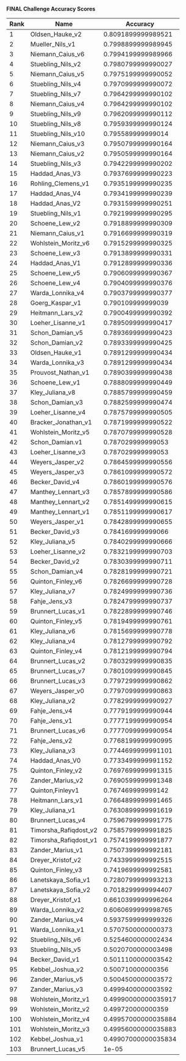 **FINAL Challenge Accuracy Scores**



|Rank|Name|Accuracy|
|----|-----|---|
|1|Oldsen_Hauke_v2|0.8091899999989521|
|2|Mueller_Nils_v1|0.7998899999989945|
|3|Niemann_Caius_v6|0.7994199999989966|
|4|Stuebling_Nils_v2|0.7980799999990027|
|5|Niemann_Caius_v5|0.7975199999990052|
|6|Stuebling_Nils_v4|0.7970999999990072|
|7|Stuebling_Nils_v7|0.7964299999990102|
|8|Niemann_Caius_v4|0.7964299999990102|
|9|Stuebling_Nils_v9|0.7962099999990112|
|10|Stuebling_Nils_v8|0.7959399999990124|
|11|Stuebling_Nils_v10|0.795589999999014|
|12|Niemann_Caius_v3|0.7950799999990164|
|13|Niemann_Caius_v2|0.7950599999990164|
|14|Stuebling_Nils_v3|0.7942299999990202|
|15|Haddad_Anas_V3|0.7937699999990223|
|16|Rohling_Clemens_v1|0.7935199999990235|
|17|Haddad_Anas_V4|0.7934199999990239|
|18|Haddad_Anas_V2|0.7931599999990251|
|19|Stuebling_Nils_v1|0.7921999999990295|
|20|Schoene_Lew_v2|0.7918899999990309|
|21|Niemann_Caius_v1|0.7916699999990319|
|22|Wohlstein_Moritz_v6|0.7915299999990325|
|23|Schoene_Lew_v3|0.7913899999990331|
|24|Haddad_Anas_V1|0.7912899999990336|
|25|Schoene_Lew_v5|0.7906099999990367|
|26|Schoene_Lew_v4|0.7904099999990376|
|27|Warda_Lonnika_v4|0.7903799999990377|
|28|Goerg_Kaspar_v1|0.790109999999039|
|29|Heitmann_Lars_v2|0.7900499999990392|
|30|Loeher_Lisanne_v1|0.7895099999990417|
|31|Schon_Damian_v5|0.7893699999990423|
|32|Schon_Damian_v2|0.7893399999990425|
|33|Oldsen_Hauke_v1|0.7891299999990434|
|34|Warda_Lonnika_v3|0.7891299999990434|
|35|Prouvost_Nathan_v1|0.7890399999990438|
|36|Schoene_Lew_v1|0.7888099999990449|
|37|Kley_Juliana_v8|0.7885799999990459|
|38|Schon_Damian_v3|0.7882599999990474|
|39|Loeher_Lisanne_v4|0.7875799999990505|
|40|Bracker_Jonathan_v1|0.7871999999990522|
|41|Wohlstein_Moritz_v5|0.7870799999990528|
|42|Schon_Damian.v1|0.787029999999053|
|43|Loeher_Lisanne_v3|0.787029999999053|
|44|Weyers_Jasper_v2|0.7864599999990556|
|45|Weyers_Jasper_v3|0.7861099999990572|
|46|Becker_David_v4|0.7860199999990576|
|47|Manthey_Lennart_v3|0.7857899999990586|
|48|Manthey_Lennart_v2|0.7851499999990615|
|49|Manthey_Lennart_v1|0.7851199999990617|
|50|Weyers_Jasper_v1|0.7842899999990655|
|51|Becker_David_v3|0.784169999999066|
|52|Kley_Juliana_v5|0.7840299999990666|
|53|Loeher_Lisanne_v2|0.7832199999990703|
|54|Becker_David_v2|0.7830399999990711|
|55|Schon_Damian_v4|0.7828199999990721|
|56|Quinton_Finley_v6|0.7826699999990728|
|57|Kley_Juliana_v7|0.7824999999990736|
|58|Fahje_Jens_v3|0.7824799999990737|
|59|Brunnert_Lucas_v1|0.7822899999990746|
|60|Quinton_Finley_v5|0.7819499999990761|
|61|Kley_Juliana_v6|0.7815699999990778|
|62|Kley_Juliana_v4|0.7812799999990792|
|63|Quinton_Finley_v4|0.7812199999990794|
|64|Brunnert_Lucas_v2|0.7803299999990835|
|65|Brunnert_Lucas_v7|0.7801099999990845|
|66|Brunnert_Lucas_v3|0.7797299999990862|
|67|Weyers_Jasper_v0|0.7797099999990863|
|68|Kley_Juliana_v2|0.7782999999990927|
|69|Fahje_Jens_v4|0.7779199999990944|
|70|Fahje_Jens_v1|0.7777199999990954|
|71|Brunnert_Lucas_v6|0.7777099999990954|
|72|Fahje_Jens_v2|0.7768199999990995|
|73|Kley_Juliana_v3|0.7744699999991101|
|74|Haddad_Anas_V0|0.7733499999991152|
|75|Quinton_Finley_v2|0.7697699999991315|
|76|Zander_Marius_v2|0.7690599999991348|
|77|Quinton,Finleyv1|0.767469999999142|
|78|Heitmann_Lars_v1|0.7664899999991465|
|79|Kley_Juliana_v1|0.7630899999991619|
|80|Brunnert_Lucas_v4|0.7596799999991775|
|81|Timorsha_Rafiqdost_v2|0.7585799999991825|
|82|Timorsha_Rafiqdost_v1|0.7574199999991877|
|83|Zander_Marius_v1|0.7507399999992181|
|84|Dreyer_Kristof_v2|0.7433999999992515|
|85|Quinton_Finley_v3|0.7419699999992581|
|86|Lanetskaya_Sofia_v1|0.7280799999993213|
|87|Lanetskaya_Sofia_v2|0.7018299999994407|
|88|Dreyer_Kristof_v1|0.6610399999996264|
|89|Warda_Lonnika_v2|0.6060699999998765|
|90|Zander_Marius_v4|0.5937599999999326|
|91|Warda_Lonnika_v1|0.5707500000000373|
|92|Stuebling_Nils_v6|0.5254600000002434|
|93|Stuebling_Nils_v5|0.5020700000003498|
|94|Becker_David_v1|0.5011100000003542|
|95|Kebbel_Joshua_v2|0.500710000000356|
|96|Zander_Marius_v5|0.5004500000003572|
|97|Zander_Marius_v3|0.4999400000003592|
|98|Wohlstein_Moritz_v1|0.49990000000035917|
|99|Wohlstein_Moritz_v2|0.499720000000359|
|100|Wohlstein_Moritz_v4|0.49957000000035884|
|101|Wohlstein_Moritz_v3|0.49956000000035883|
|102|Kebbel_Joshua_v1|0.49907000000035834|
|103|Brunnert_Lucas_v5|1e-05|
